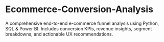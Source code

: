 # Ecommerce-Conversion-Analysis
A comprehensive end-to-end e-commerce funnel analysis using Python, SQL &amp; Power BI. Includes conversion KPIs, revenue insights, segment breakdowns, and actionable UX recommendations.
